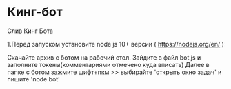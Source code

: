 # Кинг-бот 
Слив Кинг Бота

1.Перед запуском установите node js 10+ версии ( https://nodejs.org/en/ )

Скачайте архив с ботом на рабочий стол.
Зайдите в файл bot.js и заполните токены(комментариями отмечено куда вписать) Далее в папке с ботом зажмите шифт+пкм >> выбирайте 'открыть окно задач' и пишите 'node bot'
